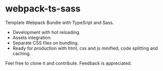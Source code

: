 # webpack-ts-sass

Template Webpack Bundle with TypeSript and Sass.
- Development with hot reloading.
- Assets integration.
- Separate CSS files on bundling.
- Ready for production with html, css and js minified, code splitting and caching.

Feel free to clone it and contribute. Feedback is appreciated.
